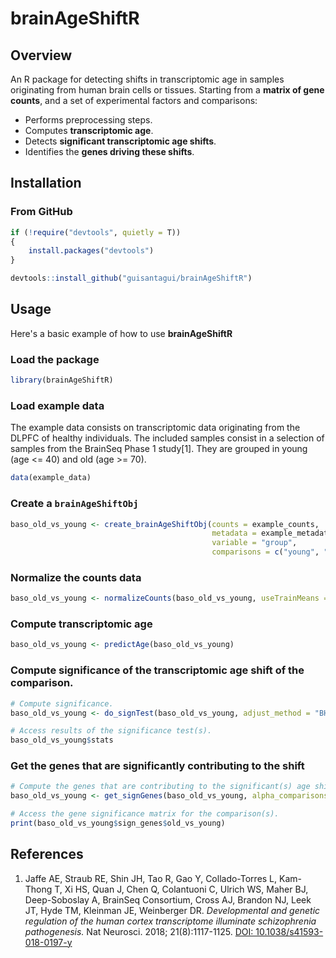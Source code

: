 # brainAgeShiftR

## Overview
An R package for detecting shifts in transcriptomic age in samples originating from human brain cells or tissues. Starting from a **matrix of gene counts**, and a set of experimental factors and comparisons:
- Performs preprocessing steps.
- Computes **transcriptomic age**.
- Detects **significant transcriptomic age shifts**.
- Identifies the **genes driving these shifts**.

## Installation

### From GitHub

```r
if (!require("devtools", quietly = T))
{
	install.packages("devtools")
}

devtools::install_github("guisantagui/brainAgeShiftR")
```

## Usage
Here's a basic example of how to use **brainAgeShiftR**

### Load the package
```r
library(brainAgeShiftR)
```
### Load example data
The example data consists on transcriptomic data originating from the DLPFC of healthy individuals. The included samples consist in a selection of samples from the BrainSeq Phase 1 study[1]. They are grouped in young (age <= 40) and old (age >= 70).
```r
data(example_data)
```
### Create a `brainAgeShiftObj`
```r
baso_old_vs_young <- create_brainAgeShiftObj(counts = example_counts,
                                             metadata = example_metadata,
                                             variable = "group",
                                             comparisons = c("young", "old"))
```
### Normalize the counts data
```r
baso_old_vs_young <- normalizeCounts(baso_old_vs_young, useTrainMeans = F)
```
### Compute transcriptomic age
```r
baso_old_vs_young <- predictAge(baso_old_vs_young)
```
### Compute significance of the transcriptomic age shift of the comparison.
```r
# Compute significance.
baso_old_vs_young <- do_signTest(baso_old_vs_young, adjust_method = "BH")

# Access results of the significance test(s).
baso_old_vs_young$stats
```
### Get the genes that are significantly contributing to the shift
```r
# Compute the genes that are contributing to the significant(s) age shift(s).
baso_old_vs_young <- get_signGenes(baso_old_vs_young, alpha_comparisons = .05)

# Access the gene significance matrix for the comparison(s).
print(baso_old_vs_young$sign_genes$old_vs_young)
```
## References
1. Jaffe AE, Straub RE, Shin JH, Tao R, Gao Y, Collado-Torres L, Kam-Thong T, Xi HS, Quan J, Chen Q, Colantuoni C, Ulrich WS, Maher BJ, Deep-Soboslay A, BrainSeq Consortium, Cross AJ, Brandon NJ, Leek JT, Hyde TM, Kleinman JE, Weinberger DR. *Developmental and genetic regulation of the human cortex transcriptome illuminate schizophrenia pathogenesis.* Nat Neurosci. 2018; 21(8):1117-1125. [DOI: 10.1038/s41593-018-0197-y](https://doi.org/10.1038/s41593-018-0197-y)
